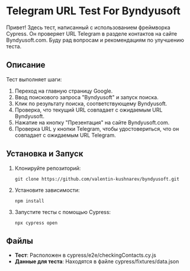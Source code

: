 # Telegram URL Test For Byndyusoft

Привет! Здесь тест, написанный с использованием фреймворка Cypress. Он проверяет URL Telegram в разделе контактов на сайте Byndyusoft.com. Буду рад вопросам и рекомендациям по улучшению теста.

## Описание

Тест выполняет шаги:

1. Переход на главную страницу Google.
2. Ввод поискового запроса "Byndyusoft" и запуск поиска.
3. Клик по результату поиска, соответствующему Byndyusoft.
4. Проверка, что текущий URL совпадает с ожидаемым URL Byndyusoft.
5. Нажатие на кнопку "Презентация" на сайте Byndyusoft.com.
6. Проверка URL у кнопки Telegram, чтобы удостовериться, что он совпадает с ожидаемым URL Telegram.

## Установка и Запуск

1. Клонируйте репозиторий:
    ```
    git clone https://github.com/valentin-kushnarev/byndyusoft.git
    ```

2. Установите зависимости:
    ```
    npm install
    ```

3. Запустите тесты с помощью Cypress:
    ```
    npx cypress open
    ```

## Файлы

- **Тест**: Расположен в cypress/e2e/checkingContacts.cy.js
- **Данные для теста**: Находятся в файле cypress/fixtures/data.json
